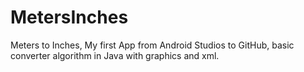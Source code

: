 # MetersInches
Meters to Inches, My first App from
Android Studios to GitHub, basic converter algorithm in Java with graphics and xml. 
